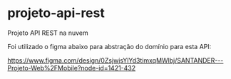 # projeto-api-rest

Projeto API REST na nuvem

Foi utilizado o figma abaixo para abstração do domínio para esta API:

https://www.figma.com/design/0ZsjwjsYlYd3timxqMWlbj/SANTANDER---Projeto-Web%2FMobile?node-id=1421-432

